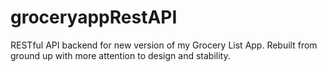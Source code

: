 # groceryappRestAPI
RESTful API backend for new version of my Grocery List App. Rebuilt from ground up with more attention to design and stability. 
